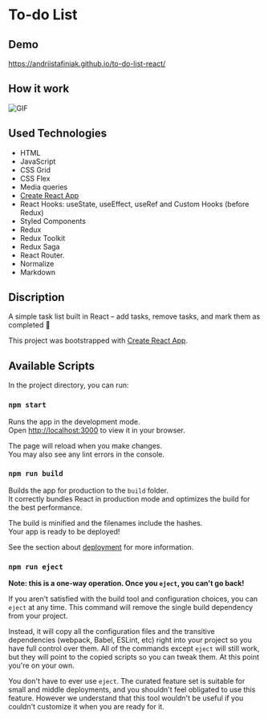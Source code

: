 # To-do List

## Demo
https://andriistafiniak.github.io/to-do-list-react/

## How it work 
![GIF](https://media.giphy.com/media/v1.Y2lkPTc5MGI3NjExd3JnZW5nOG84bDdsanlnazl0MWFpdWV1anVlcndhdjBpNzB2emF5NiZlcD12MV9pbnRlcm5hbF9naWZfYnlfaWQmY3Q9Zw/iU0shzekMIOZSFVBjA/giphy.gif)

## Used Technologies
- HTML
- JavaScript
- CSS Grid
- CSS Flex
- Media queries
- [Create React App](https://github.com/facebook/create-react-app)
- React Hooks: useState, useEffect, useRef and Custom Hooks (before Redux)
- Styled Components
- Redux
- Redux Toolkit
- Redux Saga
- React Router.
- Normalize
- Markdown
## Discription
A simple task list built in React – add tasks, remove tasks, and mark them as completed 🙂

This project was bootstrapped with [Create React App](https://github.com/facebook/create-react-app).

## Available Scripts

In the project directory, you can run:

### `npm start`

Runs the app in the development mode.\
Open [http://localhost:3000](http://localhost:3000) to view it in your browser.

The page will reload when you make changes.\
You may also see any lint errors in the console.


### `npm run build`

Builds the app for production to the `build` folder.\
It correctly bundles React in production mode and optimizes the build for the best performance.

The build is minified and the filenames include the hashes.\
Your app is ready to be deployed!

See the section about [deployment](https://facebook.github.io/create-react-app/docs/deployment) for more information.

### `npm run eject`

**Note: this is a one-way operation. Once you `eject`, you can't go back!**

If you aren't satisfied with the build tool and configuration choices, you can `eject` at any time. This command will remove the single build dependency from your project.

Instead, it will copy all the configuration files and the transitive dependencies (webpack, Babel, ESLint, etc) right into your project so you have full control over them. All of the commands except `eject` will still work, but they will point to the copied scripts so you can tweak them. At this point you're on your own.

You don't have to ever use `eject`. The curated feature set is suitable for small and middle deployments, and you shouldn't feel obligated to use this feature. However we understand that this tool wouldn't be useful if you couldn't customize it when you are ready for it.